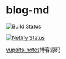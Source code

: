 # blog-md

[![Build Status](https://drone.yupaits.com/api/badges/yupaits/blog-md/status.svg)](https://drone.yupaits.com/yupaits/blog-md)

[![Netlify Status](https://api.netlify.com/api/v1/badges/83590c05-4e7e-411b-ba3c-9cf4b0f91245/deploy-status)](https://app.netlify.com/sites/yupaits-blog/deploys)

[yupaits-notes](https://yupaits.com/)博客源码